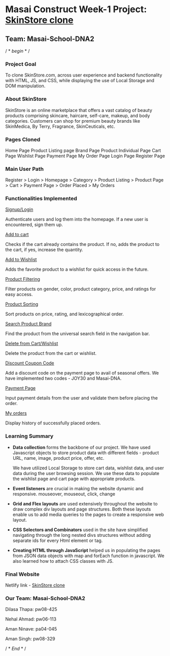 # Masai Construct Week-1 Project: [SkinStore clone](https://idyllic-biscuit-d36106.netlify.app/an-skinstore/homepage/) 

## Team: Masai-School-DNA2 

/   * *begin* *   / 

### **Project Goal**

To clone SkinStore.com, across user experience and backend functionality with HTML, JS, and CSS, while displaying the use of Local Storage and DOM manipulation.

### **About SkinStore** 

SkinStore is an online marketplace that offers a vast catalog of beauty products comprising skincare, haircare, self-care, makeup, and body categories.
Customers can shop for premium beauty brands like SkinMedica, By Terry, Fragrance, SkinCeuticals, etc.



### **Pages Cloned**

Home Page
Product Listing page 
Brand Page 
Product Individual Page
Cart Page
Wishlist Page
Payment Page 
My Order Page 
Login Page
Register Page



### **Main User Path**

Register > Login > Homepage > Category > Product Listing  > Product Page > Cart > Payment Page > Order Placed > My Orders



### **Functionalities Implemented**

<ins>Signup/Login</ins> 

Authenticate users and log them into the homepage. If a new user is encountered, sign them up. 

<ins>Add to cart</ins> 

Checks if the cart already contains the product. If no, adds the product to the cart, if yes, increase the quantity.

<ins>Add to Wishlist</ins> 

Adds the favorite product to a wishlist for quick access in the future.

<ins>Product Filtering</ins> 

Filter products on gender, color, product category, price, and ratings for easy access.

<ins>Product Sorting</ins> 

Sort products on price, rating, and lexicographical order.

<ins>Search Product Brand</ins> 

Find the product from the universal search field in the navigation bar.

<ins>Delete from Cart/Wishlist</ins> 

Delete the product from the cart or wishlist.

<ins>Discount Coupon Code</ins>

Add a discount code on the payment page to avail of seasonal offers. We have implemented two codes - JOY30 and Masai-DNA.

<ins>Payment Page</ins>

Input payment details from the user and validate them before placing the order.

<ins>My orders</ins> 

Display history of successfully placed orders.




### **Learning Summary** 

* **Data collection** forms the backbone of our project. We have used Javascript objects to store product data with different fields - product URL, name, image, product price, offer, etc. 

    We have utilized Local Storage to store cart data, wishlist data, and user data during the user browsing session. We use these data to populate the wishlist page and cart page with appropriate products. 

* **Event listeners** are crucial in making the website dynamic and responsive. mouseover, mouseout, click, change  

* **Grid and Flex layouts** are used extensively throughout the website to draw complex div layouts and page structures. Both these layouts enable us to add media queries to the pages to create a responsive web layout.  

* **CSS Selectors and Combinators** used in the site have simplified navigating through the long nested divs structures without adding separate ids for every Html element or tag.     

* **Creating HTML through JavaScript** helped us in populating the pages from JSON data objects with map and forEach function in javascript. We also learned how to attach CSS classes with JS.  




### **Final Website** 

Netlify link - [SkinStore clone](https://idyllic-biscuit-d36106.netlify.app/an-skinstore/homepage/)
 


### **Our Team: Masai-School-DNA2**  

Dilasa Thapa: pw08-425

Nehal Ahmad: pw06-113

Aman Ninave: pa04-045

Aman Singh: pw08-329



/  * *End* *   /

